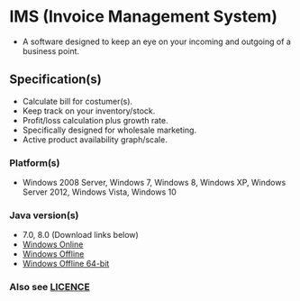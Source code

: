 # IMS (Invoice Management System)
- A software designed to keep an eye on your incoming and outgoing of a business point.

## Specification(s)
- Calculate bill for costumer(s).
- Keep track on your inventory/stock.
- Profit/loss calculation plus growth rate.
- Specifically designed for wholesale marketing.
- Active product availability graph/scale.

### Platform(s)
- Windows 2008 Server, Windows 7, Windows 8, Windows XP, Windows Server 2012, Windows Vista, Windows 10 
### Java version(s)
- 7.0, 8.0 (Download links below)
- [Windows Online](https://javadl.oracle.com/webapps/download/AutoDL?BundleId=235724_2787e4a523244c269598db4e85c51e0c)
- [Windows Offline](https://javadl.oracle.com/webapps/download/AutoDL?BundleId=235725_2787e4a523244c269598db4e85c51e0c)
- [Windows Offline 64-bit](https://javadl.oracle.com/webapps/download/AutoDL?BundleId=235727_2787e4a523244c269598db4e85c51e0c)

### Also see [LICENCE](https://raw.githubusercontent.com/Faizanf33/IMS/master/LICENCE?token=Adym7oma6AA8pIXaEzn7UdP21bfp66Uaks5casWXwA%3D%3D)
